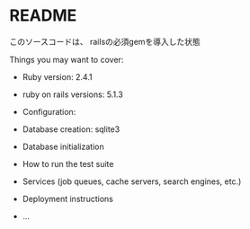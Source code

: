 # README

このソースコードは、
railsの必須gemを導入した状態

Things you may want to cover:

* Ruby version: 2.4.1

* ruby on rails versions: 5.1.3

* Configuration: 

* Database creation: sqlite3

* Database initialization

* How to run the test suite

* Services (job queues, cache servers, search engines, etc.)

* Deployment instructions

* ...
